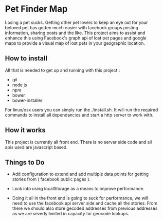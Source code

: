 # Pet Finder Map

Losing a pet sucks. Getting other pet lovers to keep an eye out
for your beloved pet has gotten much easier with facebook groups
posting information, sharing posts and the like. This project aims
to assist and enhance this using Facebook's graph api of lost pet pages and
google maps to provide a visual map of lost pets in your geographic location.

## How to install

All that is needed to get up and running with this project :
- git
- node js
- npm
- bower
- bower-installer

For linux/osx users you can simply run the ./install.sh. It will run the required commands to install
all dependancies and start a http server to work with.



## How it works

This project is currently all front end. There is no server side code
and all apis used are javascript based.

## Things to Do

- Add configuration to extend and add multiple data points for getting stories from ( facebook public pages ).

- Look into using localStorage as a means to improve performance.

- Doing it all in the front end is going to suck for performance, we will need to use the facebook api server side
and cache all the stories. From there we should also store gecoded addresses from previous addresses as we are
severly limited in capacity for geocode lookups.

